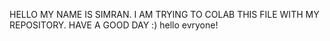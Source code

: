 HELLO MY NAME IS SIMRAN. I AM TRYING TO COLAB THIS FILE WITH MY REPOSITORY.
HAVE A GOOD DAY :)
hello evryone!